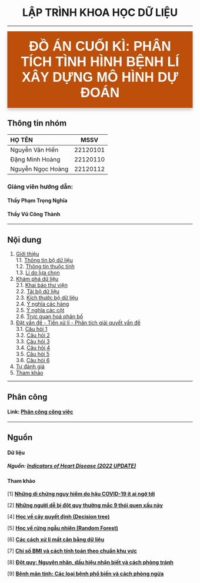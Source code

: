 # <center>LẬP TRÌNH KHOA HỌC DỮ LIỆU</center>

---
<div style="text-align: center; background-color: #bd4f0a; font-family: 'Trebuchet MS', Arial, sans-serif; color: white; padding: 20px; font-size: 36px; font-weight: bold; border-radius: 0 0 0 0; box-shadow: 0px 6px 8px rgba(0, 0, 0, 0.2);">
  ĐỒ ÁN CUỐI KÌ: PHÂN TÍCH TÌNH HÌNH BỆNH LÍ <br> XÂY DỰNG MÔ HÌNH DỰ ĐOÁN
</div>

## Thông tin nhóm
<center>

| HỌ TÊN                | MSSV      |
|:------------------    |:--------: |
| Nguyễn Văn Hiến    | 22120101  |
| Đặng Minh Hoàng       | 22120110  |
| Nguyễn Ngọc Hoàng     | 22120112  |

</center>


### Giảng viên hướng dẫn: 
#### **Thầy Phạm Trọng Nghĩa**
#### **Thầy Vũ Công Thành**

---

## Nội dung
1. [Giới thiệu](#introdution)  
    1.1. [Thông tin bộ dữ liệu](#information)  
    1.2. [Thông tin thuộc tính](#attribute)  
    1.3. [Lí do lựa chọn](#reason)  
2. [Khám phá dữ liệu](#data-exploration)  
    2.1. [Khai báo thư viện](#import-lib)  
    2.2. [Tải bộ dữ liệu](#downloading-data)   
    2.3. [Kích thước bộ dữ liệu](#how-many-rows-and-columns)  
    2.4. [Ý nghĩa các hàng](#rows-exploration)  
    2.5. [Ý nghĩa các cột](#columns-exploration)  
    2.6. [Trực quan hoá phân bố](#data-visualization)
3. [Đặt vấn đề - Tiền xử lí - Phân tích giải quyết vấn đề](#ask-preprocessing-analysis)      
    3.1. [Câu hỏi 1](#question-1)  
    3.2. [Câu hỏi 2](#question-2)  
    3.3. [Câu hỏi 3](#question-3)  
    3.4. [Câu hỏi 4](#question-4) <br>
    3.5. [Câu hỏi 5](#question-5)  
    3.6. [Câu hỏi 6](#question-6)   
4. [Tự đánh giá](#reflection)  
5. [Tham khảo](#references)  

---
## Phân công
#### Link: [**Phân công công việc**](https://docs.google.com/spreadsheets/d/1LFgHiE4LrsdKKONrlz3Dx75mgC28t3EZAGVVMmRnEes/edit?fbclid=IwY2xjawHLI99leHRuA2FlbQIxMAABHdmqChAUwiNuHKush4gsy9TejRrbWguKtTCfDWnIyajlrORcCFAkcnXngQ_aem_GujmZPLFKWAIWjjX9vS1pw&gid=0#gid=0)

---
## Nguồn
#### Dữ liệu
##### Nguồn: [**Indicators of Heart Disease (2022 UPDATE)**](https://www.kaggle.com/datasets/kamilpytlak/personal-key-indicators-of-heart-disease/data)
#### Tham khảo

[1] [**Những di chứng nguy hiểm do hậu COVID-19 ít ai ngờ tới**](https://medlatec.vn/tin-tuc/nhung-di-chung-nguy-hiem-do-hau-covid19-it-ai-ngo-toi-s194-n27545#:~:text=Theo%20c%C3%A1c%20chuy%C3%AAn%20gia%20y,%2C%20%C4%91%C3%B4ng%20m%C3%A1u%2C...)

[2] [**Những người dễ bị đột quỵ thường mắc 9 thói quen xấu này**](https://baosoctrang.org.vn/suc-khoe-va-doi-song/202411/nhung-nguoi-de-bi-dot-quy-thuong-mac-9-thoi-quen-xau-nay-5e00fab/)

[4] [**Học về cây quyết định (Decision tree)**](https://www.youtube.com/watch?v=_L39rN6gz7Y)

[5] [**Học về rừng ngẫu nhiên (Random Forest)**](https://www.youtube.com/watch?v=J4Wdy0Wc_xQ)

[6]  [**Các cách xử lí mất cân bằng dữ liệu**](https://www.youtube.com/watch?v=yLM0FXgQmxw)

[7] [**Chỉ số BMI và cách tính toán theo chuẩn khu vực**](https://tinhbmi.vn/bang-bmi-chuan-chau-a/)

[8] [**Đột quỵ: Nguyên nhân, dấu hiệu nhận biết và cách phòng tránh**](https://www.vinmec.com/vie/bai-viet/dot-quy-nguyen-nhan-dau-hieu-nhan-biet-cach-phong-tranh-vi)

[9] [**Bệnh mãn tính: Các loại bệnh phổ biến và cách phòng ngừa**](https://www.docosan.com/blog/kien-thuc-y-te/benh-man-tinh/)